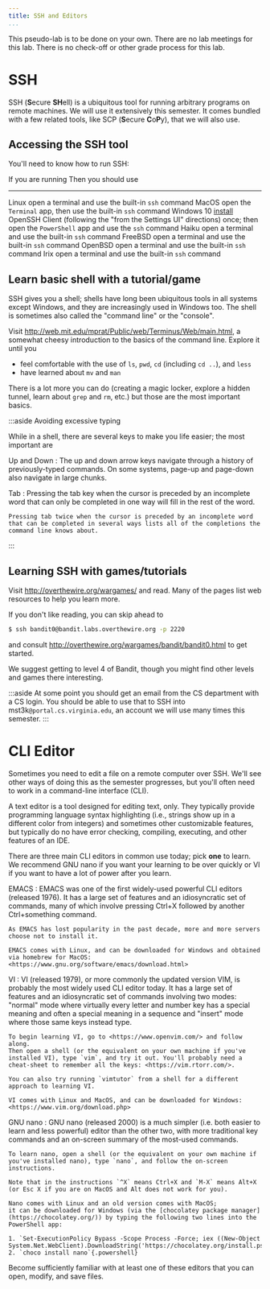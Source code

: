 ```yaml
---
title: SSH and Editors
...
```


This pseudo-lab is to be done on your own.
There are no lab meetings for this lab.
There is no check-off or other grade process for this lab.

# SSH

SSH (**S**ecure **SH**ell) is a ubiquitous tool for running arbitrary programs on remote machines.
We will use it extensively this semester.
It comes bundled with a few related tools, like SCP (**S**ecure **C**o**P**y), that we will also use.

## Accessing the SSH tool

You'll need to know how to run SSH:

If you are running      Then you should use
----------------------  -----------------------------
Linux                   open a terminal and use the built-in `ssh` command
MacOS                   open the `Terminal` app, then use the built-in `ssh` command
Windows 10              [install](https://docs.microsoft.com/en-us/windows-server/administration/openssh/openssh_install_firstuse) OpenSSH Client (following the "from the Settings UI" directions) once; then open the `PowerShell` app and use the `ssh` command
Haiku                   open a terminal and use the built-in `ssh` command
FreeBSD                 open a terminal and use the built-in `ssh` command
OpenBSD                 open a terminal and use the built-in `ssh` command
Irix                    open a terminal and use the built-in `ssh` command

## Learn basic shell with a tutorial/game

SSH gives you a shell; shells have long been ubiquitous tools in all systems except Windows, and they are increasingly used in Windows too.
The shell is sometimes also called the "command line" or the "console".

Visit <http://web.mit.edu/mprat/Public/web/Terminus/Web/main.html>, a somewhat cheesy introduction to the basics of the command line. Explore it until you

- feel comfortable with the use of `ls`, `pwd`, `cd` (including `cd ..`), and `less`
- have learned about `mv` and `man`

There is a lot more you can do (creating a magic locker, explore a hidden tunnel, learn about `grep` and `rm`, etc.) but those are the most important basics.

:::aside
Avoiding excessive typing

While in a shell, there are several keys to make you life easier; the most important are

Up and Down
:   The up and down arrow keys navigate through a history of previously-typed commands. On some systems, page-up and page-down also navigate in large chunks. 

Tab
:  Pressing the tab key when the cursor is preceded by an incomplete word that can only be completed in one way will fill in the rest of the word.

    Pressing tab twice when the cursor is preceded by an incomplete word that can be completed in several ways lists all of the completions the command line knows about.
:::

## Learning SSH with games/tutorials

Visit <http://overthewire.org/wargames/> and read.
Many of the pages list web resources to help you learn more.

If you don't like reading, you can skip ahead to

````bash
$ ssh bandit0@bandit.labs.overthewire.org -p 2220
````

and consult <http://overthewire.org/wargames/bandit/bandit0.html> to get started.

We suggest getting to level 4 of Bandit, though you might find other levels and games there interesting.

:::aside
At some point you should get an email from the CS department with a CS login.
You should be able to use that to SSH into mst3k`@portal.cs.virginia.edu`, an account we will use many times this semester.
:::

# CLI Editor

Sometimes you need to edit a file on a remote computer over SSH.
We'll see other ways of doing this as the semester progresses, but you'll often need to work in a command-line interface (CLI).

A text editor is a tool designed for editing text, only. They typically provide programming language syntax highlighting (i.e., strings show up in a different color from integers) and sometimes other customizable features, but typically do no have error checking, compiling, executing, and other features of an IDE.

There are three main CLI editors in common use today; pick **one** to learn. We recommend GNU nano if you want your learning to be over quickly or VI if you want to have a lot of power after you learn.

EMACS
:   EMACS was one of the first widely-used powerful CLI editors (released 1976).
    It has a large set of features and an idiosyncratic set of commands, many of which involve pressing Ctrl+X followed by another Ctrl+something command.
    
    As EMACS has lost popularity in the past decade, more and more servers choose not to install it.

    EMACS comes with Linux, and can be downloaded for Windows and obtained via homebrew for MacOS: <https://www.gnu.org/software/emacs/download.html>

VI
:   VI (released 1979), or more commonly the updated version VIM, is probably the most widely used CLI editor today.
    It has a large set of features and an idiosyncratic set of commands involving two modes:
    "normal" mode where virtually every letter and number key has a special meaning and often a special meaning in a sequence
    and "insert" mode where those same keys instead type.
    
    To begin learning VI, go to <https://www.openvim.com/> and follow along.
    Then open a shell (or the equivalent on your own machine if you've installed VI), type `vim`, and try it out. You'll probably need a cheat-sheet to remember all the keys: <https://vim.rtorr.com/>.
    
    You can also try running `vimtutor` from a shell for a different approach to learning VI.
    
    VI comes with Linux and MacOS, and can be downloaded for Windows: <https://www.vim.org/download.php>

GNU nano
:   GNU nano (released 2000) is a much simpler (i.e. both easier to learn and less powerful) editor than the other two, with more traditional key commands and an on-screen summary of the most-used commands.
    

    To learn nano, open a shell (or the equivalent on your own machine if you've installed nano), type `nano`, and follow the on-screen instructions.
    
    Note that in the instructions `^X` means Ctrl+X and `M-X` means Alt+X (or Esc X if you are on MacOS and Alt does not work for you).
    
    Nano comes with Linux and an old version comes with MacOS;
    it can be downloaded for Windows (via the [chocolatey package manager](https://chocolatey.org/)) by typing the following two lines into the PowerShell app:
    
    1. `Set-ExecutionPolicy Bypass -Scope Process -Force; iex ((New-Object System.Net.WebClient).DownloadString('https://chocolatey.org/install.ps1'))`{.powershell}
    2. `choco install nano`{.powershell}

Become sufficiently familiar with at least one of these editors that you can open, modify, and save files.
